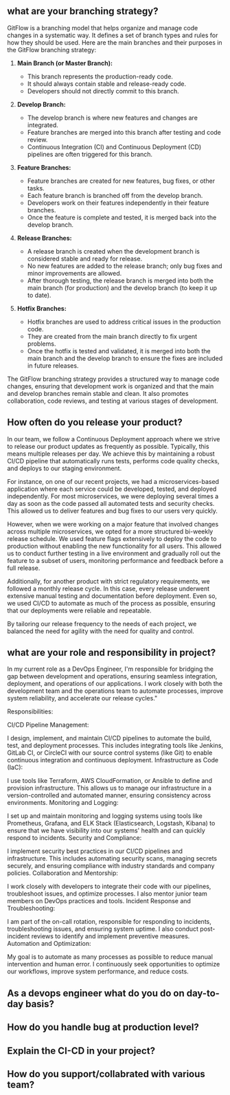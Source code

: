 ## what are your branching strategy?
GitFlow is a branching model that helps organize and manage code changes in a systematic way. It defines a set of branch types and rules for how they should be used. Here are the main branches and their purposes in the GitFlow branching strategy:

1. **Main Branch (or Master Branch):**
   - This branch represents the production-ready code.
   - It should always contain stable and release-ready code.
   - Developers should not directly commit to this branch.

2. **Develop Branch:**
   - The develop branch is where new features and changes are integrated.
   - Feature branches are merged into this branch after testing and code review.
   - Continuous Integration (CI) and Continuous Deployment (CD) pipelines are often triggered for this branch.

3. **Feature Branches:**
   - Feature branches are created for new features, bug fixes, or other tasks.
   - Each feature branch is branched off from the develop branch.
   - Developers work on their features independently in their feature branches.
   - Once the feature is complete and tested, it is merged back into the develop branch.

4. **Release Branches:**
   - A release branch is created when the development branch is considered stable and ready for release.
   - No new features are added to the release branch; only bug fixes and minor improvements are allowed.
   - After thorough testing, the release branch is merged into both the main branch (for production) and the develop branch (to keep it up to date).

5. **Hotfix Branches:**
   - Hotfix branches are used to address critical issues in the production code.
   - They are created from the main branch directly to fix urgent problems.
   - Once the hotfix is tested and validated, it is merged into both the main branch and the develop branch to ensure the fixes are included in future releases.

The GitFlow branching strategy provides a structured way to manage code changes, ensuring that development work is organized and that the main and develop branches remain stable and clean. It also promotes collaboration, code reviews, and testing at various stages of development.

## How often do you release your product?

In our team, we follow a Continuous Deployment approach where we strive to release our product updates as frequently as possible. Typically, this means multiple releases per day. We achieve this by maintaining a robust CI/CD pipeline that automatically runs tests, performs code quality checks, and deploys to our staging environment.

For instance, on one of our recent projects, we had a microservices-based application where each service could be developed, tested, and deployed independently. For most microservices, we were deploying several times a day as soon as the code passed all automated tests and security checks. This allowed us to deliver features and bug fixes to our users very quickly.

However, when we were working on a major feature that involved changes across multiple microservices, we opted for a more structured bi-weekly release schedule. We used feature flags extensively to deploy the code to production without enabling the new functionality for all users. This allowed us to conduct further testing in a live environment and gradually roll out the feature to a subset of users, monitoring performance and feedback before a full release.

Additionally, for another product with strict regulatory requirements, we followed a monthly release cycle. In this case, every release underwent extensive manual testing and documentation before deployment. Even so, we used CI/CD to automate as much of the process as possible, ensuring that our deployments were reliable and repeatable.

By tailoring our release frequency to the needs of each project, we balanced the need for agility with the need for quality and control.

## what are your role and responsibility in project?

In my current role as a DevOps Engineer, I'm responsible for bridging the gap between development and operations, ensuring seamless integration, deployment, and operations of our applications. I work closely with both the development team and the operations team to automate processes, improve system reliability, and accelerate our release cycles."

Responsibilities:

CI/CD Pipeline Management:

I design, implement, and maintain CI/CD pipelines to automate the build, test, and deployment processes. This includes integrating tools like Jenkins, GitLab CI, or CircleCI with our source control systems (like Git) to enable continuous integration and continuous deployment.
Infrastructure as Code (IaC):

I use tools like Terraform, AWS CloudFormation, or Ansible to define and provision infrastructure. This allows us to manage our infrastructure in a version-controlled and automated manner, ensuring consistency across environments.
Monitoring and Logging:

I set up and maintain monitoring and logging systems using tools like Prometheus, Grafana, and ELK Stack (Elasticsearch, Logstash, Kibana) to ensure that we have visibility into our systems' health and can quickly respond to incidents.
Security and Compliance:

I implement security best practices in our CI/CD pipelines and infrastructure. This includes automating security scans, managing secrets securely, and ensuring compliance with industry standards and company policies.
Collaboration and Mentorship:

I work closely with developers to integrate their code with our pipelines, troubleshoot issues, and optimize processes. I also mentor junior team members on DevOps practices and tools.
Incident Response and Troubleshooting:

I am part of the on-call rotation, responsible for responding to incidents, troubleshooting issues, and ensuring system uptime. I also conduct post-incident reviews to identify and implement preventive measures.
Automation and Optimization:

My goal is to automate as many processes as possible to reduce manual intervention and human error. I continuously seek opportunities to optimize our workflows, improve system performance, and reduce costs.


## As a devops engineer what do you do on day-to-day basis?

## How do you handle bug at production level?

## Explain the CI-CD in your project?

## How do you support/collabrated with various team?

